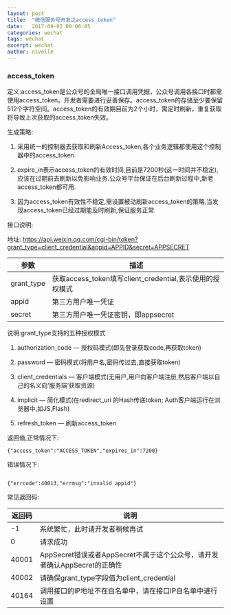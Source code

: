 ```yaml
---
layout: post
title:  "微信服务号开发之access_token"
date:   2017-09-02 00:06:05
categories: wechat
tags: wechat
excerpt: wechat
author: nivelle
---
```



### access_token

定义:access_token是公众号的全局唯一接口调用凭据，公众号调用各接口时都需使用access_token。开发者需要进行妥善保存。access_token的存储至少要保留512个字符空间。access_token的有效期目前为2个小时，需定时刷新，重复获取将导致上次获取的access_token失效。


生成策略:

1. 采用统一的控制器去获取和刷新Access_token,各个业务逻辑都使用这个控制器中的access_token.

2. expire_in表示access_token的有效时间,目前是7200秒(这一时间并不稳定),应该在过期前去刷新以免影响业务.公众号平台保证在后台刷新过程中,新老access_token都可用.

3. 因为access_token有效性不稳定,需设置被动刷新access_token的策略,当发现access_token已经过期能及时刷新,保证服务正常.


接口说明:

地址: https://api.weixin.qq.com/cgi-bin/token?grant_type=client_credential&appid=APPID&secret=APPSECRET

参数 | 描述
--- | --- |
grant_type | 获取access_token填写client_credential,表示使用的授权模式
appid | 第三方用户唯一凭证
secret | 第三方用户唯一凭证密钥，即appsecret

说明:grant_type支持的五种授权模式

1. authorization_code — 授权码模式(即先登录获取code,再获取token)

2. password — 密码模式(将用户名,密码传过去,直接获取token)

3. client_credentials — 客户端模式(无用户,用户向客户端注册,然后客户端以自己的名义向’服务端’获取资源)

4. implicit — 简化模式(在redirect_uri 的Hash传递token; Auth客户端运行在浏览器中,如JS,Flash)

5. refresh_token — 刷新access_token

返回值,正常情况下:

```
{"access_token":"ACCESS_TOKEN","expires_in":7200}

```

错误情况下:

```

{"errcode":40013,"errmsg":"invalid appid"}

```

常见返回码:

返回码 | 说明
--- | --- |
-1 | 系统繁忙，此时请开发者稍候再试
0 | 请求成功
40001 | AppSecret错误或者AppSecret不属于这个公众号，请开发者确认AppSecret的正确性
40002 | 请确保grant_type字段值为client_credential
40164 | 调用接口的IP地址不在白名单中，请在接口IP白名单中进行设置
